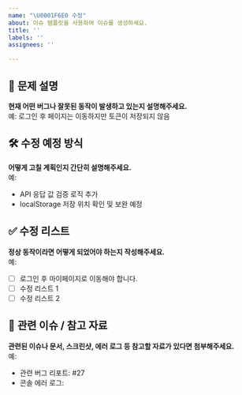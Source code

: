 ```yaml
---
name: "\U0001F6E0️ 수정"
about: 이슈 템플릿을 사용하여 이슈를 생성하세요.
title: ''
labels: ''
assignees: ''

---
```


## 📌 문제 설명

**현재 어떤 버그나 잘못된 동작이 발생하고 있는지 설명해주세요.**  
예: 로그인 후 페이지는 이동하지만 토큰이 저장되지 않음

## 🛠️ 수정 예정 방식

**어떻게 고칠 계획인지 간단히 설명해주세요.**  
예:  
- API 응답 값 검증 로직 추가  
- localStorage 저장 위치 확인 및 보완 예정

## ✅ 수정 리스트

**정상 동작이라면 어떻게 되었어야 하는지 작성해주세요.**  
예: 
- [ ] 로그인 후 마이페이지로 이동해야 합니다.
- [ ] 수정 리스트 1
- [ ] 수정 리스트 2

## 📎 관련 이슈 / 참고 자료

**관련된 이슈나 문서, 스크린샷, 에러 로그 등 참고할 자료가 있다면 첨부해주세요.**  
예:  
- 관련 버그 리포트: #27  
- 콘솔 에러 로그:
